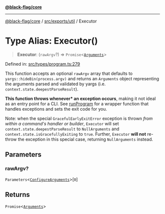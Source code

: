 [**@black-flag/core**](../../../../README.md)

***

[@black-flag/core](../../../../README.md) / [src/exports/util](../README.md) / Executor

# Type Alias: Executor()

> **Executor**: (`rawArgv`?) => `Promise`\<[`Arguments`](../../type-aliases/Arguments.md)\>

Defined in: [src/types/program.ts:279](https://github.com/Xunnamius/black-flag/blob/a0f00d5a2809e5f4f75ecb90bce738d38590143c/src/types/program.ts#L279)

This function accepts an optional `rawArgv` array that defaults to
`yargs::hideBin(process.argv)` and returns an `Arguments` object representing
the arguments parsed and validated by yargs (i.e.
`context.state.deepestParseResult`).

**This function throws whenever\* an exception occurs**, making it not ideal
as an entry point for a CLI. See [runProgram](../../functions/runProgram.md) for a wrapper function
that handles exceptions and sets the exit code for you.

Note: when the special `GracefulEarlyExitError` exception is thrown _from
within a command's handler or builder_, `Executor` will set
`context.state.deepestParseResult` to `NullArguments` and
`context.state.isGracefullyExiting` to `true`. Further, `Executor` **will
not** re-throw the exception in this special case, returning `NullArguments`
instead.

## Parameters

### rawArgv?

`Parameters`\<[`ConfigureArguments`](../../type-aliases/ConfigureArguments.md)\>\[`0`\]

## Returns

`Promise`\<[`Arguments`](../../type-aliases/Arguments.md)\>
